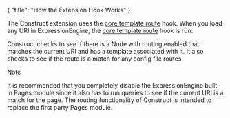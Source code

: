 {
    "title": "How the Extension Hook Works"
}

The Construct extension uses the [core template route] hook. When you load any URI in ExpressionEngine, the [core template route] hook is run.

Construct checks to see if there is a Node with routing enabled that matches the current URI and has a template associated with it. It also checks to see if the route is a match for any config file routes.

[core template route]: https://docs.expressionengine.com/latest/development/extension_hooks/global/core/index.html#core-template-route

<div class="Note">
    <div class="Note__Title">
        Note
    </div>
    <div class="Note__Body">
        <p>It is recommended that you completely disable the ExpressionEngine built-in Pages module since it also has to run queries to see if the current URI is a match for the page. The routing functionality of Construct is intended to replace the first party Pages module.</p>
    </div>
</div>
